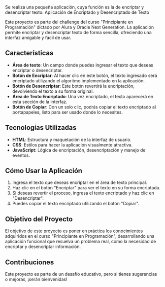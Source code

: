 Se realiza una pequeña aplicación, cuya función es la de encriptar y desencriptar texto.
Aplicación de Encriptado y Desencriptado de Texto

Este proyecto es parte del challenge del curso "Principiante en Programación" dictado por Alura y Oracle Next Generation. La aplicación permite encriptar y desencriptar texto de forma sencilla, ofreciendo una interfaz amigable y fácil de usar.

## Características

- **Área de texto**: Un campo donde puedes ingresar el texto que deseas encriptar o desencriptar.
- **Botón de Encriptar**: Al hacer clic en este botón, el texto ingresado será encriptado utilizando el algoritmo implementado en la aplicación.
- **Botón de Desencriptar**: Este botón revertirá la encriptación, devolviendo el texto a su forma original.
- **Área de Texto Encriptado**: Una vez encriptado, el texto aparecerá en esta sección de la interfaz.
- **Botón de Copiar**: Con un solo clic, podrás copiar el texto encriptado al portapapeles, listo para ser usado donde lo necesites.

## Tecnologías Utilizadas

- **HTML**: Estructura y maquetación de la interfaz de usuario.
- **CSS**: Estilos para hacer la aplicación visualmente atractiva.
- **JavaScript**: Lógica de encriptación, desencriptación y manejo de eventos.

## Cómo Usar la Aplicación

1. Ingresa el texto que deseas encriptar en el área de texto principal.
3. Haz clic en el botón "Encriptar" para ver el texto en su forma encriptada.
4. Si deseas revertir el proceso, ingresa el texto encriptado y haz clic en "Desencriptar".
5. Puedes copiar el texto encriptado utilizando el botón "Copiar".

## Objetivo del Proyecto

El objetivo de este proyecto es poner en práctica los conocimientos adquiridos en el curso "Principiante en Programación", desarrollando una aplicación funcional que resuelva un problema real, como la necesidad de encriptar y desencriptar información.

## Contribuciones

Este proyecto es parte de un desafío educativo, pero si tienes sugerencias o mejoras, ¡serán bienvenidas!

